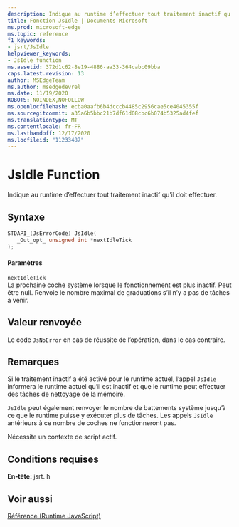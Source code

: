 ```yaml
---
description: Indique au runtime d’effectuer tout traitement inactif qu’il doit effectuer.
title: Fonction JsIdle | Documents Microsoft
ms.prod: microsoft-edge
ms.topic: reference
f1_keywords:
- jsrt/JsIdle
helpviewer_keywords:
- JsIdle function
ms.assetid: 372d1c62-8e19-4886-aa33-364cabc09bba
caps.latest.revision: 13
author: MSEdgeTeam
ms.author: msedgedevrel
ms.date: 11/19/2020
ROBOTS: NOINDEX,NOFOLLOW
ms.openlocfilehash: ecba0aafb6b4dcccb4485c2956cae5ce4045355f
ms.sourcegitcommit: a35a6b5bbc21b7df61d08cbc6b074b5325ad4fef
ms.translationtype: MT
ms.contentlocale: fr-FR
ms.lasthandoff: 12/17/2020
ms.locfileid: "11233487"
---
```

# JsIdle Function

Indique au runtime d’effectuer tout traitement inactif qu’il doit effectuer.  
  
## Syntaxe  
  
```cpp  
STDAPI_(JsErrorCode) JsIdle(  
   _Out_opt_ unsigned int *nextIdleTick  
);  
```  
  
#### Paramètres  
 `nextIdleTick`  
 La prochaine coche système lorsque le fonctionnement est plus inactif. Peut être null. Renvoie le nombre maximal de graduations s’il n’y a pas de tâches à venir.  
  
## Valeur renvoyée  
 Le code `JsNoError` en cas de réussite de l’opération, dans le cas contraire.  
  
## Remarques  
 Si le traitement inactif a été activé pour le runtime actuel, l’appel `JsIdle` informera le runtime actuel qu’il est inactif et que le runtime peut effectuer des tâches de nettoyage de la mémoire.  
  
 `JsIdle` peut également renvoyer le nombre de battements système jusqu’à ce que le runtime puisse y exécuter plus de tâches. Les appels `JsIdle` antérieurs à ce nombre de coches ne fonctionneront pas.  
  
 Nécessite un contexte de script actif.  
  
## Conditions requises  
 **En-tête:** jsrt. h  
  
## Voir aussi  
 [Référence (Runtime JavaScript)](../chakra-hosting/reference-javascript-runtime.md)
